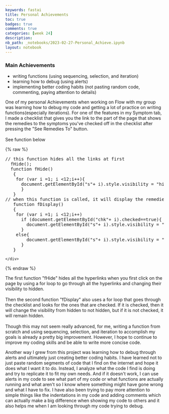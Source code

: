 ```yaml
---
keywords: fastai
title: Personal Achievements 
toc: true 
badges: true
comments: true 
categories: [week 24] 
description: 
nb_path: _notebooks/2023-02-27-Personal_Achieve.ipynb
layout: notebook
---
```


<!--
#################################################
### THIS FILE WAS AUTOGENERATED! DO NOT EDIT! ###
#################################################
# file to edit: _notebooks/2023-02-27-Personal_Achieve.ipynb
-->

<div class="container" id="notebook-container">
        
<div class="cell border-box-sizing text_cell rendered"><div class="inner_cell">
<div class="text_cell_render border-box-sizing rendered_html">
<h3 id="Main-Achievements">Main Achievements<a class="anchor-link" href="#Main-Achievements"> </a></h3><ul>
<li>writing functions (using sequencing, selection, and iteration)</li>
<li>learning how to debug (using alerts)</li>
<li>implementing better coding habits (not pasting random code, commenting, paying attention to details)</li>
</ul>

</div>
</div>
</div>
<div class="cell border-box-sizing text_cell rendered"><div class="inner_cell">
<div class="text_cell_render border-box-sizing rendered_html">
<p>One of my personal Achievements when working on Flow with my group was learning how to debug my code and getting a lot of practice on writing functions(especially iterations). For one of the features in my Symptom tab, I made a checklist that gives you the link to the part of the page that shows the remedies to the symptoms you've checked off in the checklist after pressing the "See Remedies To" button.
<br><br>See function below</p>

</div>
</div>
</div>
    {% raw %}
    
<div class="cell border-box-sizing code_cell rendered">
<div class="input">

<div class="inner_cell">
    <div class="input_area">
<div class=" highlight hl-python"><pre><span></span><span class="o">//</span> <span class="n">this</span> <span class="n">function</span> <span class="n">hides</span> <span class="nb">all</span> <span class="n">the</span> <span class="n">links</span> <span class="n">at</span> <span class="n">first</span>
  <span class="n">fHide</span><span class="p">();</span>
  <span class="n">function</span> <span class="n">fHide</span><span class="p">()</span>
   <span class="p">{</span>
    <span class="k">for</span> <span class="p">(</span><span class="n">var</span> <span class="n">i</span> <span class="o">=</span><span class="mi">1</span><span class="p">;</span> <span class="n">i</span> <span class="o">&lt;</span><span class="mi">12</span><span class="p">;</span><span class="n">i</span><span class="o">++</span><span class="p">){</span>
      <span class="n">document</span><span class="o">.</span><span class="n">getElementById</span><span class="p">(</span><span class="s2">&quot;s&quot;</span><span class="o">+</span> <span class="n">i</span><span class="p">)</span><span class="o">.</span><span class="n">style</span><span class="o">.</span><span class="n">visibility</span> <span class="o">=</span> <span class="s2">&quot;hidden&quot;</span><span class="p">;</span>
      <span class="p">}</span>
   <span class="p">}</span> 
<span class="o">//</span> <span class="n">when</span> <span class="n">this</span> <span class="n">function</span> <span class="ow">is</span> <span class="n">called</span><span class="p">,</span> <span class="n">it</span> <span class="n">will</span> <span class="n">display</span> <span class="n">the</span> <span class="n">remedies</span> <span class="n">to</span> <span class="n">the</span> <span class="n">symptoms</span> <span class="n">that</span> <span class="n">have</span> <span class="n">been</span> <span class="n">checked</span>
   <span class="n">function</span> <span class="n">fDisplay</span><span class="p">()</span>
   <span class="p">{</span>
    <span class="k">for</span> <span class="p">(</span><span class="n">var</span> <span class="n">i</span> <span class="o">=</span><span class="mi">1</span><span class="p">;</span> <span class="n">i</span> <span class="o">&lt;</span><span class="mi">12</span><span class="p">;</span><span class="n">i</span><span class="o">++</span><span class="p">)</span>
      <span class="k">if</span> <span class="p">(</span><span class="n">document</span><span class="o">.</span><span class="n">getElementById</span><span class="p">(</span><span class="s2">&quot;chk&quot;</span><span class="o">+</span> <span class="n">i</span><span class="p">)</span><span class="o">.</span><span class="n">checked</span><span class="o">==</span><span class="n">true</span><span class="p">){</span>
        <span class="n">document</span><span class="o">.</span><span class="n">getElementById</span><span class="p">(</span><span class="s2">&quot;s&quot;</span><span class="o">+</span> <span class="n">i</span><span class="p">)</span><span class="o">.</span><span class="n">style</span><span class="o">.</span><span class="n">visibility</span> <span class="o">=</span> <span class="s2">&quot;&quot;</span><span class="p">;</span>
      <span class="p">}</span>
    <span class="k">else</span><span class="p">{</span>
        <span class="n">document</span><span class="o">.</span><span class="n">getElementById</span><span class="p">(</span><span class="s2">&quot;s&quot;</span><span class="o">+</span> <span class="n">i</span><span class="p">)</span><span class="o">.</span><span class="n">style</span><span class="o">.</span><span class="n">visibility</span> <span class="o">=</span> <span class="s2">&quot;hidden&quot;</span><span class="p">;</span>
      <span class="p">}</span>
   <span class="p">}</span>
</pre></div>

    </div>
</div>
</div>

</div>
    {% endraw %}

<div class="cell border-box-sizing text_cell rendered"><div class="inner_cell">
<div class="text_cell_render border-box-sizing rendered_html">
<p>The first function "fHide" hides all the hyperlinks when you first click on the page by using a for loop to go through all the hyperlinks and changing their visibility to hidden. 
<br><br>
Then the second function "fDisplay" also uses a for loop that goes through the checklist and looks for the ones that are checked. If it is checked, then it will change the visibility from hidden to not hidden, but if it is not checked, it will remain hidden.
<br><br>
Though this may not seem really advanced, for me, writing a function from scratch and using sequencing, selection, and iteration to accomplish my goals is already a pretty big improvement. However, I hope to continue to improve my coding skills and be able to write more concise code.</p>

</div>
</div>
</div>
<div class="cell border-box-sizing text_cell rendered"><div class="inner_cell">
<div class="text_cell_render border-box-sizing rendered_html">
<p>Another way I grew from this project was learning how to debug through alerts and ultimately just creating better coding habits. I have learned not to just paste random segments of code that I find on the internet and hope it does what I want it to do. Instead, I analyze what the code I find is doing and try to replicate it to fit my own needs. And if it doesn't work, I can use alerts in my code to see what part of my code or what functions are actually running and what aren't so I know where something might have gone wrong and what I have to fix. I have also been trying to pay more attention to simple things like the indentations in my code and adding comments which can actually make a big difference when showing my code to others and it also helps me when I am looking through my code trying to debug.</p>

</div>
</div>
</div>
</div>
 

